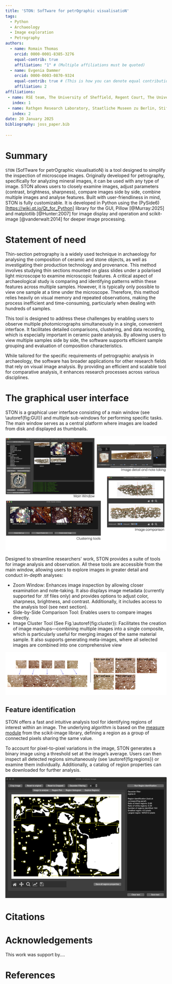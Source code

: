 ```yaml
---
title: 'STON: SofTware for petrOgraphic visualisatioN'
tags:
  - Python
  - Archaeology
  - Image exploration
  - Petrography
authors:
  - name: Romain Thomas
    orcid: 0000-0001-8385-3276
    equal-contrib: true
    affiliation: "1" # (Multiple affiliations must be quoted)
  - name: Evgenia Dammer
    orcid: 0000-0003-0870-9324
    equal-contrib: true # (This is how you can denote equal contributions between multiple authors)
    affiliation: 2
affiliations:
 - name: RSE team, The University of Sheffield, Regent Court, The University of Sheffield, 211 Portobello St, Sheffield S1 4DP 
   index: 1
 - name: Rathgen Research Laboratory, Staatliche Museen zu Berlin, Stiftung Preussischer Kulturbesitz, Schloßstrasse 1A, 14059 Berlin
   index: 2
date: 20 January 2025
bibliography: joss_paper.bib

---
```


# Summary

`STON` (SofTware for petrOgraphic visualisatioN) is a tool designed to simplify the inspection of microscope images. Originally developed for petrography, specifically for analyzing mineral images, it can be used with any type of image. STON allows users to closely examine images, adjust parameters (contrast, brightness, sharpness), compare images side by side, combine multiple images and analyse features.
Built with user-friendliness in mind, STON is fully customizable. It is developed in Python using the (PySide6)[https://wiki.qt.io/Qt_for_Python] library for the GUI, Pillow [@Murray:2025] and matplotlib [@Hunter:2007] for image display and operation and scikit-image [@vanderwalt:2014] for deeper image processing. 

# Statement of need

Thin-section petrography is a widely used technique in archaeology for analysing the composition of ceramic and stone objects, as well as investigating their production technology and provenance. This method involves studying thin sections mounted on glass slides under a polarised light microscope to examine microscopic features. A critical aspect of archaeological study is comparing and identifying patterns within these features across multiple samples. However, it is typically only possible to view one sample at a time under the microscope. Therefore, this method relies heavily on visual memory and repeated observations, making the process inefficient and time-consuming, particularly when dealing with hundreds of samples.

This tool is designed to address these challenges by enabling users to observe multiple photomicrographs simultaneously in a single, convenient interface. It facilitates detailed comparisons, clustering, and data recording, which is especially important in ceramic paste analysis. By allowing users to view multiple samples side by side, the software supports efficient sample grouping and evaluation of composition characteristics.

While tailored for the specific requirements of petrographic analysis in archaeology, the software has broader applications for other research fields that rely on visual image analysis. By providing an efficient and scalable tool for comparative analysis, it enhances research processes across various disciplines.

# The graphical user interface

STON is a graphical user interface consisting of a main window (see \autoref{fig:GUI}) and multiple sub-windows for performing specific tasks. The main window serves as a central platform where images are loaded from disk and displayed as thumbnails.

![Main window of STON.\label{fig:GUI}](figures/all_GUI.png)

Designed to streamline researchers' work, STON provides a suite of tools for image analysis and observation. All these tools are accessible from the main window, allowing users to explore images in greater detail and conduct in-depth analyses:

- Zoom Window: Enhances image inspection by allowing closer examination and note-taking. It also displays image metadata (currently supported for .tif files only) and provides options to adjust color, sharpness, brightness, and contrast. Additionally, it includes access to the analysis tool (see next section).
- Side-by-Side Comparison Tool: Enables users to compare images directly.
- Image Cluster Tool (See Fig.\autoref{fig:cluster}): Facilitates the creation of image mashups—combining multiple images into a single composite, which is particularly useful for merging images of the same material sample. It also supports generating meta-images, where all selected images are combined into one comprehensive view

![Image grouping. Mashup image (left): reconstruction of a complete sample; Meta-image (right): Cluster of images. \label{fig:cluster}](figures/cluster.png)

## Feature identification

STON offers a fast and intuitive analysis tool for identifying regions of interest within an image. The underlying algorithm is based on the [measure module](https://scikit-image.org/docs/stable/api/skimage.measure.html) from the scikit-image library, defining a region as a group of connected pixels sharing the same value.

To account for pixel-to-pixel variations in the image, STON generates a binary image using a threshold set at the image’s average. Users can then inspect all detected regions simultaneously (see \autoref{fig:regions}) or examine them individually. Additionally, a catalog of region properties can be downloaded for further analysis.

![Region identification in STON. \label{fig:regions}](figures/allregions.png)

# Citations

# Acknowledgements

This work was support by....

# References
